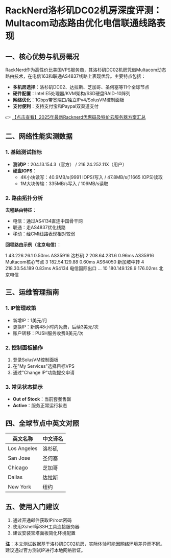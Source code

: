 # RackNerd洛杉矶DC02机房深度评测：Multacom动态路由优化电信联通线路表现

## 一、核心优势与机房概况

RackNerd作为高性价比美国VPS服务商，其洛杉矶DC02机房凭借Multacom动态路由技术，在电信163和联通AS4837线路上表现优异。主要特点包括：
- **多机房选择**：洛杉矶DC02、达拉斯、芝加哥、圣何塞等11个全球节点
- **硬件配置**：Intel E5处理器/KVM架构/SSD硬盘RAID-10阵列
- **网络优化**：1Gbps带宽端口/独立IPv4/SolusVM控制面板
- **支付便利**：支持支付宝和Paypal双渠道支付

👉 [【点击查看】2025年最新Racknerd优惠码及特价云服务器方案汇总](https://bit.ly/Rack_Nerd)

## 二、网络性能实测数据

### 1. 基础测试指标
- **测试IP**：204.13.154.3（官方） / 216.24.252.11X（用户）
- **硬盘IOPS**：
  - 4K小块读写：40.9MB/s(9991 IOPS)写入 / 47.8MB/s(11665 IOPS)读取
  - 1M大块传输：335MB/s写入 / 106MB/s读取

### 2. 路由拓扑分析
**去程路由特征**：
- 电信：通过AS4134直连中国骨干网
- 联通：走AS4837优化线路
- 移动：经CMI线路表现相对较弱

**回程路由示例（北京电信）**：

1  43.226.26.1  0.50ms  AS35916  洛杉矶
2  208.64.231.6  0.96ms  AS35916  Multacom核心节点
3  182.54.129.88  0.60ms  AS64050  新加坡中转
4  218.30.54.189  0.83ms  AS4134  电信国际出口
...
10  180.149.128.9  176.02ms  北京电信

## 三、运维管理指南

### 1. IP管理政策
- 新增IP：1美元/月
- 更换IP：新购48小时内免费，后续3美元/次
- 账户转移：PUSH服务收费8美元/次

### 2. 控制面板操作
1. 登录SolusVM控制面板
2. 在"My Services"选择目标VPS
3. 通过"Change IP"功能提交申请

### 3. 常见状态提示
- **Out of Stock**：当前套餐售罄
- **Active**：服务正常运行状态

## 四、全球节点中英文对照
| 英文名称       | 中文译名     |
|----------------|-------------|
| Los Angeles    | 洛杉矶       |
| San Jose       | 圣何塞       |  
| Chicago        | 芝加哥       |
| Dallas         | 达拉斯       |
| New York       | 纽约         |

## 五、使用入门建议
1. 通过开通邮件获取IP/root密码
2. 使用Xshell等SSH工具连接服务器
3. 建议安装宝塔面板简化环境配置

**注**：本文测试数据基于洛杉矶DC02机房，实际体验可能因网络环境差异而不同。建议通过官方测试IP进行本地网络验证。